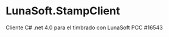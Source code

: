 LunaSoft.StampClient
====================

Cliente C# .net 4.0 para el timbrado con LunaSoft PCC #16543
